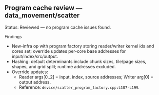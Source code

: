 ## Program cache review — data_movement/scatter

Status: Reviewed — no program cache issues found.

Findings
- New-infra op with program factory storing reader/writer kernel ids and cores set; override updates per-core base addresses for input/index/src/output.
- Hashing: default determinants include chunk sizes, tile/page sizes, shapes, and grid split; runtime addresses excluded.
- Override updates:
  - Reader args[0..2] = input, index, source addresses; Writer arg[0] = output address.
  - Reference: `device/scatter_program_factory.cpp:L187-L199`.
